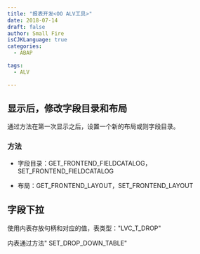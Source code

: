 ```yaml
---
title: "报表开发<OO ALV工具>"
date: 2018-07-14
draft: false
author: Small Fire
isCJKLanguage: true
categories: 
  - ABAP

tags: 
  - ALV

---
```



## 显示后，修改字段目录和布局

通过方法在第一次显示之后，设置一个新的布局或则字段目录。

### 方法

- 字段目录：GET_FRONTEND_FIELDCATALOG，SET_FRONTEND_FIELDCATALOG

- 布局：GET_FRONTEND_LAYOUT，SET_FRONTEND_LAYOUT

## 字段下拉

使用内表存放句柄和对应的值，表类型："LVC_T_DROP"

内表通过方法"
SET_DROP_DOWN_TABLE"

